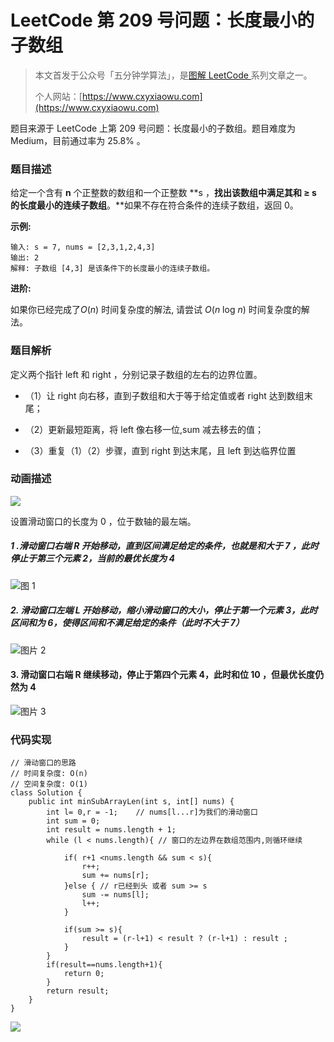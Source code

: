 # LeetCode 第 209 号问题：长度最小的子数组

> 本文首发于公众号「五分钟学算法」，是[图解 LeetCode ](<https://github.com/MisterBooo/LeetCodeAnimation>)系列文章之一。
>
> 个人网站：[https://www.cxyxiaowu.com](https://www.cxyxiaowu.com)

题目来源于 LeetCode 上第 209 号问题：长度最小的子数组。题目难度为 Medium，目前通过率为 25.8% 。

### 题目描述

给定一个含有 **n** 个正整数的数组和一个正整数 **s ，**找出该数组中满足其和 **≥ s** 的长度最小的连续子数组**。**如果不存在符合条件的连续子数组，返回 0。

**示例:** 

```
输入: s = 7, nums = [2,3,1,2,4,3]
输出: 2
解释: 子数组 [4,3] 是该条件下的长度最小的连续子数组。
```

**进阶:**

如果你已经完成了*O*(*n*) 时间复杂度的解法, 请尝试 *O*(*n* log *n*) 时间复杂度的解法。

### 题目解析

定义两个指针 left 和 right ，分别记录子数组的左右的边界位置。


* （1）让 right 向右移，直到子数组和大于等于给定值或者 right 达到数组末尾；

* （2）更新最短距离，将 left 像右移一位,sum 减去移去的值；

* （3）重复（1）（2）步骤，直到 right 到达末尾，且 left 到达临界位置



### 动画描述

![](https://bucket-1257126549.cos.ap-guangzhou.myqcloud.com/20181027160331.gif)

设置滑动窗口的长度为 0 ，位于数轴的最左端。

##### 1 .滑动窗口右端 R 开始移动，直到区间满足给定的条件，也就是和大于 7 ，此时停止于第三个元素 2，当前的最优长度为 4

![图 1](https://bucket-1257126549.cos.ap-guangzhou.myqcloud.com/blog/8rr0w.jpg)



##### 2. 滑动窗口左端 L 开始移动，缩小滑动窗口的大小，停止于第一个元素 3，此时区间和为 6，使得区间和不满足给定的条件（此时不大于 7）

![图片 2](https://bucket-1257126549.cos.ap-guangzhou.myqcloud.com/blog/77oa4.jpg)



#### 3. 滑动窗口右端 R 继续移动，停止于第四个元素 4，此时和位 10 ，但最优长度仍然为 4

![图片 3](https://bucket-1257126549.cos.ap-guangzhou.myqcloud.com/blog/8ksiz.jpg)



### 代码实现

```
// 滑动窗口的思路
// 时间复杂度: O(n)
// 空间复杂度: O(1)
class Solution {
    public int minSubArrayLen(int s, int[] nums) {
        int l= 0,r = -1;    // nums[l...r]为我们的滑动窗口
        int sum = 0;
        int result = nums.length + 1;
        while (l < nums.length){ // 窗口的左边界在数组范围内,则循环继续

            if( r+1 <nums.length && sum < s){
                r++;
                sum += nums[r];
            }else { // r已经到头 或者 sum >= s
                sum -= nums[l];
                l++;
            }

            if(sum >= s){
                result = (r-l+1) < result ? (r-l+1) : result ;
            }
        }
        if(result==nums.length+1){
            return 0;
        }
        return result;
    }
}

```



![](https://bucket-1257126549.cos.ap-guangzhou.myqcloud.com/blog/fz0rq.png)